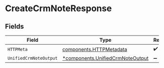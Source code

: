 # CreateCrmNoteResponse


## Fields

| Field                                                                               | Type                                                                                | Required                                                                            | Description                                                                         |
| ----------------------------------------------------------------------------------- | ----------------------------------------------------------------------------------- | ----------------------------------------------------------------------------------- | ----------------------------------------------------------------------------------- |
| `HTTPMeta`                                                                          | [components.HTTPMetadata](../../models/components/httpmetadata.md)                  | :heavy_check_mark:                                                                  | N/A                                                                                 |
| `UnifiedCrmNoteOutput`                                                              | [*components.UnifiedCrmNoteOutput](../../models/components/unifiedcrmnoteoutput.md) | :heavy_minus_sign:                                                                  | N/A                                                                                 |